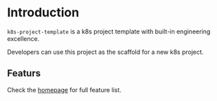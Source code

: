 # Introduction

`k8s-project-template` is a k8s project template with built-in engineering excellence.

Developers can use this project as the scaffold for a new k8s project.

## Featurs

Check the [homepage](../README.md#features) for full feature list.